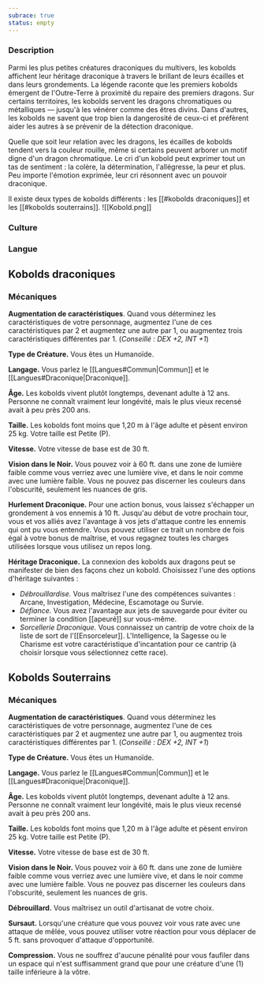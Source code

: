 ```yaml
---
subrace: true
status: empty
---
```


### Description

Parmi les plus petites créatures draconiques du multivers, les kobolds affichent leur héritage draconique à travers le brillant de leurs écailles et dans leurs grondements. La légende raconte que les premiers kobolds émergent de l'Outre-Terre à proximité du repaire des premiers dragons. Sur certains territoires, les kobolds servent les dragons chromatiques ou métalliques — jusqu'à les vénérer comme des êtres divins. Dans d'autres, les kobolds ne savent que trop bien la dangerosité de ceux-ci et préfèrent aider les autres à se prévenir de la détection draconique.

Quelle que soit leur relation avec les dragons, les écailles de kobolds tendent vers la couleur rouille, même si certains peuvent arborer un motif digne d'un dragon chromatique. Le cri d'un kobold peut exprimer tout un tas de sentiment : la colère, la détermination, l'allégresse, la peur et plus. Peu importe l'émotion exprimée, leur cri résonnent avec un pouvoir draconique.

Il existe deux types de kobolds différents : les [[#kobolds draconiques]] et les [[#kobolds souterrains]].
![[Kobold.png]]
### Culture

### Langue

## Kobolds draconiques

### Mécaniques

**Augmentation de caractéristiques**. Quand vous déterminez les caractéristiques de votre personnage, augmentez l'une de ces caractéristiques par 2 et augmentez une autre par 1, ou augmentez trois caractéristiques différentes par 1. (*Conseillé : DEX +2, INT +1*)

**Type de Créature.** Vous êtes un Humanoïde.

**Langage.** Vous parlez le [[Langues#Commun|Commun]] et le [[Langues#Draconique|Draconique]].

**Âge.** Les kobolds vivent plutôt longtemps, devenant adulte à 12 ans. Personne ne connaît vraiment leur longévité, mais le plus vieux recensé avait à peu près 200 ans.

**Taille.** Les kobolds font moins que 1,20 m à l'âge adulte et pèsent environ 25 kg. Votre taille est Petite (P).

**Vitesse.** Votre vitesse de base est de 30 ft.

**Vision dans le Noir.** Vous pouvez voir à 60 ft. dans une zone de lumière faible comme vous verriez avec une lumière vive, et dans le noir comme avec une lumière faible. Vous ne pouvez pas discerner les couleurs dans l'obscurité, seulement les nuances de gris.

**Hurlement Draconique.** Pour une action bonus, vous laissez s'échapper un grondement à vos ennemis à 10 ft. Jusqu'au début de votre prochain tour, vous et vos alliés avez l'avantage à vos jets d'attaque contre les ennemis qui ont pu vous entendre. Vous pouvez utiliser ce trait un nombre de fois égal à votre bonus de maîtrise, et vous regagnez toutes les charges utilisées lorsque vous utilisez un repos long.

**Héritage Draconique.** La connexion des kobolds aux dragons peut se manifester de bien des façons chez un kobold. Choisissez l'une des options d'héritage suivantes :

 - *Débrouillardise.* Vous maîtrisez l'une des compétences suivantes : Arcane, Investigation, Médecine, Escamotage ou Survie.
 - *Défiance.* Vous avez l'avantage aux jets de sauvegarde pour éviter ou terminer la condition [[apeuré]] sur vous-même.
 - *Sorcellerie Draconique.* Vous connaissez un cantrip de votre choix de la liste de sort de l'[[Ensorceleur]]. L'Intelligence, la Sagesse ou le Charisme est votre caractéristique d'incantation pour ce cantrip (à choisir lorsque vous sélectionnez cette race).

## Kobolds Souterrains

### Mécaniques

**Augmentation de caractéristiques**. Quand vous déterminez les caractéristiques de votre personnage, augmentez l'une de ces caractéristiques par 2 et augmentez une autre par 1, ou augmentez trois caractéristiques différentes par 1. (*Conseillé : DEX +2, INT +1*)

**Type de Créature.** Vous êtes un Humanoïde.

**Langage.** Vous parlez le [[Langues#Commun|Commun]] et le [[Langues#Draconique|Draconique]].

**Âge.** Les kobolds vivent plutôt longtemps, devenant adulte à 12 ans. Personne ne connaît vraiment leur longévité, mais le plus vieux recensé avait à peu près 200 ans.

**Taille.** Les kobolds font moins que 1,20 m à l'âge adulte et pèsent environ 25 kg. Votre taille est Petite (P).

**Vitesse.** Votre vitesse de base est de 30 ft.

**Vision dans le Noir.** Vous pouvez voir à 60 ft. dans une zone de lumière faible comme vous verriez avec une lumière vive, et dans le noir comme avec une lumière faible. Vous ne pouvez pas discerner les couleurs dans l'obscurité, seulement les nuances de gris.

**Débrouillard.** Vous maîtrisez un outil d'artisanat de votre choix.

**Sursaut.** Lorsqu'une créature que vous pouvez voir vous rate avec une attaque de mêlée, vous pouvez utiliser votre réaction pour vous déplacer de 5 ft. sans provoquer d'attaque d'opportunité.

**Compression.** Vous ne souffrez d'aucune pénalité pour vous faufiler dans un espace qui n'est suffisamment grand que pour une créature d'une (1) taille inférieure à la vôtre.

